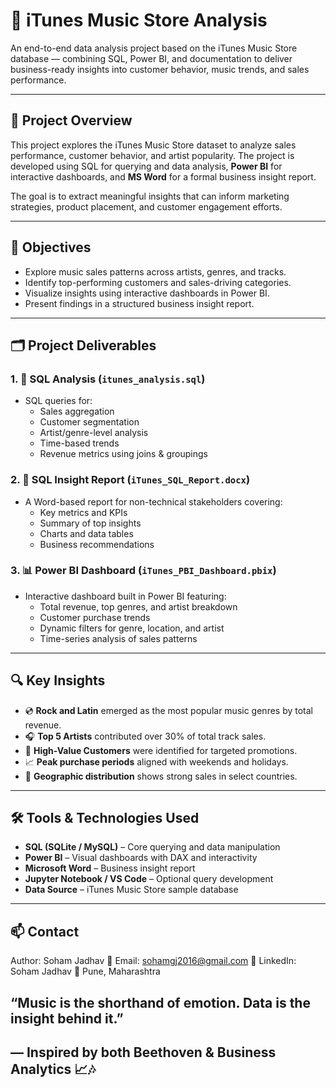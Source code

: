 # 🎵 iTunes Music Store Analysis

An end-to-end data analysis project based on the iTunes Music Store database — combining SQL, Power BI, and documentation to deliver business-ready insights into customer behavior, music trends, and sales performance.

---

## 📌 Project Overview

This project explores the iTunes Music Store dataset to analyze sales performance, customer behavior, and artist popularity. The project is developed using SQL for querying and data analysis, **Power BI** for interactive dashboards, and **MS Word** for a formal business insight report.

The goal is to extract meaningful insights that can inform marketing strategies, product placement, and customer engagement efforts.

---

## 🎯 Objectives

- Explore music sales patterns across artists, genres, and tracks.
- Identify top-performing customers and sales-driving categories.
- Visualize insights using interactive dashboards in Power BI.
- Present findings in a structured business insight report.

---

## 🗂️ Project Deliverables

### 1. 🧾 SQL Analysis (`itunes_analysis.sql`)
- SQL queries for:
  - Sales aggregation
  - Customer segmentation
  - Artist/genre-level analysis
  - Time-based trends
  - Revenue metrics using joins & groupings

### 2. 📄 SQL Insight Report (`iTunes_SQL_Report.docx`)
- A Word-based report for non-technical stakeholders covering:
  - Key metrics and KPIs
  - Summary of top insights
  - Charts and data tables
  - Business recommendations

### 3. 📊 Power BI Dashboard (`iTunes_PBI_Dashboard.pbix`)
- Interactive dashboard built in Power BI featuring:
  - Total revenue, top genres, and artist breakdown
  - Customer purchase trends
  - Dynamic filters for genre, location, and artist
  - Time-series analysis of sales patterns

---

## 🔍 Key Insights

- 💿 **Rock and Latin** emerged as the most popular music genres by total revenue.
- 🎧 **Top 5 Artists** contributed over 30% of total track sales.
- 👥 **High-Value Customers** were identified for targeted promotions.
- 📈 **Peak purchase periods** aligned with weekends and holidays.
- 📍 **Geographic distribution** shows strong sales in select countries.

---

## 🛠️ Tools & Technologies Used

- **SQL (SQLite / MySQL)** – Core querying and data manipulation
- **Power BI** – Visual dashboards with DAX and interactivity
- **Microsoft Word** – Business insight report
- **Jupyter Notebook / VS Code** – Optional query development
- **Data Source** – iTunes Music Store sample database

---

## 📫 Contact
Author: Soham Jadhav
📧 Email: sohamgj2016@gmail.com
🔗 LinkedIn: Soham Jadhav
📍 Pune, Maharashtra

## “Music is the shorthand of emotion. Data is the insight behind it.”
## — Inspired by both Beethoven & Business Analytics 📈🎶
